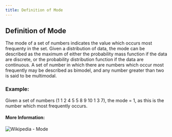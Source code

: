 ```yaml
---
title: Definition of Mode
---
```

## Definition of Mode

The mode of a set of numbers indicates the value which occurs most frequenty in the set.
Given a distribution of data, the mode can be described as the maximum of either the probability mass function if the data are discrete, or the probability distribution function if the data are continuous. A set of number in which there are numbers which occur most frequently may be described as bimodel, and any number greater than two is said to be multimodal. 

### Example:

Given a set of numbers (1 1 2 4 5 5 8 9 10 1 3 7), the mode = 1, as this is the number which most frequently occurs. 

#### More Information:
![Wikipedia - Mode](https://en.wikipedia.org/wiki/Mode_(statistics))

